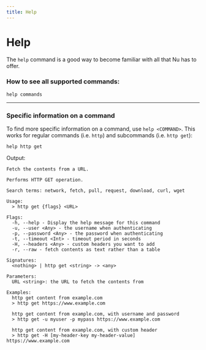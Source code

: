 ```yaml
---
title: Help
---
```


# Help

The `help` command is a good way to become familiar with all that Nu has to offer.

### How to see all supported commands:

```nu
help commands
```

---

### Specific information on a command

To find more specific information on a command, use `help <COMMAND>`. This works for regular commands (i.e. `http`) and subcommands (i.e. `http get`):

```nu
help http get
```

Output:

```
Fetch the contents from a URL.

Performs HTTP GET operation.

Search terms: network, fetch, pull, request, download, curl, wget

Usage:
  > http get {flags} <URL>

Flags:
  -h, --help - Display the help message for this command
  -u, --user <Any> - the username when authenticating
  -p, --password <Any> - the password when authenticating
  -t, --timeout <Int> - timeout period in seconds
  -H, --headers <Any> - custom headers you want to add
  -r, --raw - fetch contents as text rather than a table

Signatures:
  <nothing> | http get <string> -> <any>

Parameters:
  URL <string>: the URL to fetch the contents from

Examples:
  http get content from example.com
  > http get https://www.example.com

  http get content from example.com, with username and password
  > http get -u myuser -p mypass https://www.example.com

  http get content from example.com, with custom header
  > http get -H [my-header-key my-header-value] https://www.example.com
```
